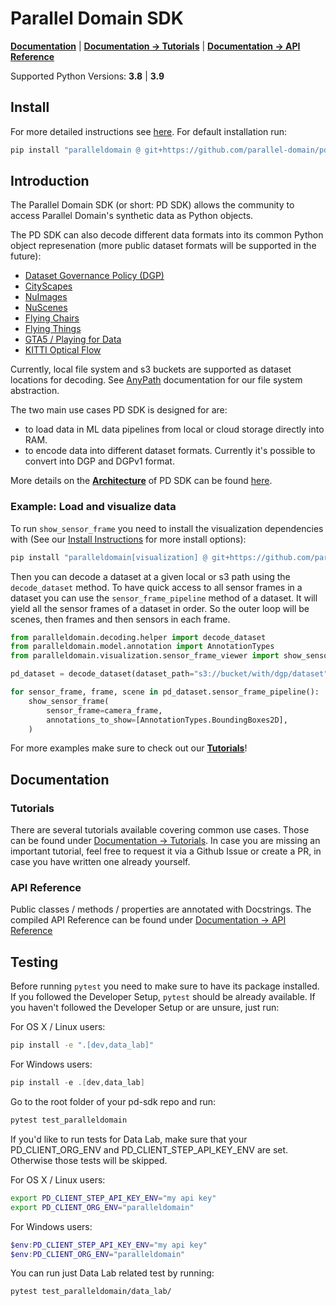 # Parallel Domain SDK
 [**Documentation**](https://parallel-domain.github.io/pd-sdk/index.html) | [**Documentation -> Tutorials**](https://parallel-domain.github.io/pd-sdk/tutorial/general/index.html) | [**Documentation -> API Reference**](https://parallel-domain.github.io/pd-sdk/api/dataset.html)

Supported Python Versions: **3.8** | **3.9**

## Install
For more detailed instructions see [here](INSTALL.md). For default installation run:

```bash
pip install "paralleldomain @ git+https://github.com/parallel-domain/pd-sdk.git@main#egg=paralleldomain"
```


## Introduction

The Parallel Domain SDK (or short: PD SDK) allows the community to access Parallel Domain's synthetic data as Python objects.

The PD SDK can also decode different data formats into its common Python object represenation (more public dataset formats will be supported in the future):
- [Dataset Governance Policy (DGP)](https://github.com/TRI-ML/dgp/blob/master/dgp/proto/README.md)
- [CityScapes](https://www.cityscapes-dataset.com/dataset-overview/)
- [NuImages](https://www.nuscenes.org/nuimages)
- [NuScenes](https://www.nuscenes.org/nuscenes)
- [Flying Chairs](https://lmb.informatik.uni-freiburg.de/resources/datasets/FlyingChairs.en.html)
- [Flying Things](https://lmb.informatik.uni-freiburg.de/resources/datasets/SceneFlowDatasets.en.html)
- [GTA5 / Playing for Data](https://download.visinf.tu-darmstadt.de/data/from_games/)
- [KITTI Optical Flow](https://www.cvlibs.net/datasets/kitti/eval_stereo_flow.php?benchmark=flow)

Currently, local file system and s3 buckets are supported as dataset locations for decoding. See [AnyPath](https://parallel-domain.github.io/pd-sdk/tutorial/any_path/index.html) documentation for our file system abstraction.

The two main use cases PD SDK is designed for are:

- to load data in ML data pipelines from local or cloud storage directly into RAM.
- to encode data into different dataset formats. Currently it's possible to convert into DGP and DGPv1 format.

More details on the [**Architecture**](paralleldomain/ARCHITECTURE.md) of PD SDK can be found [here](paralleldomain/ARCHITECTURE.md).

### Example: Load and visualize data
To run ``show_sensor_frame`` you need to install the visualization dependencies with (See our [Install Instructions](INSTALL.md) for more install options):

```bash
pip install "paralleldomain[visualization] @ git+https://github.com/parallel-domain/pd-sdk.git@main#egg=paralleldomain"
```
Then you can decode a dataset at a given local or s3 path using the ``decode_dataset`` method.
To have quick access to all sensor frames in a dataset you can use the ``sensor_frame_pipeline`` method of a dataset.
It will yield all the sensor frames of a dataset in order. So the outer loop will be scenes, then frames and then
sensors in each frame.

``` python
from paralleldomain.decoding.helper import decode_dataset
from paralleldomain.model.annotation import AnnotationTypes
from paralleldomain.visualization.sensor_frame_viewer import show_sensor_frame

pd_dataset = decode_dataset(dataset_path="s3://bucket/with/dgp/dataset", dataset_format="dgp")

for sensor_frame, frame, scene in pd_dataset.sensor_frame_pipeline():
    show_sensor_frame(
        sensor_frame=camera_frame,
        annotations_to_show=[AnnotationTypes.BoundingBoxes2D],
    )
```

For more examples make sure to check out our [**Tutorials**](https://parallel-domain.github.io/pd-sdk/tutorial/general/index.html)!

## Documentation

### Tutorials

There are several tutorials available covering common use cases. Those can be found under [Documentation -> Tutorials](https://parallel-domain.github.io/pd-sdk/).
In case you are missing an important tutorial, feel free to request it via a Github Issue or create a PR, in case you have written one already yourself.

### API Reference

Public classes / methods / properties are annotated with Docstrings. The compiled API Reference can be found under [Documentation -> API Reference](https://parallel-domain.github.io/pd-sdk/)


## Testing
Before running `pytest` you need to make sure to have its package installed. If you followed the Developer Setup, `pytest` should be already available.
If you haven't followed the Developer Setup or are unsure, just run:

For OS X / Linux users:
```bash
pip install -e ".[dev,data_lab]"
```

For Windows users:
```powershell
pip install -e .[dev,data_lab]
```

Go to the root folder of your pd-sdk repo and run:
```bash
pytest test_paralleldomain
```

If you'd like to run tests for Data Lab, make sure that your PD_CLIENT_ORG_ENV and PD_CLIENT_STEP_API_KEY_ENV are set.
Otherwise those tests will be skipped.

For OS X / Linux users:
```bash
export PD_CLIENT_STEP_API_KEY_ENV="my api key"
export PD_CLIENT_ORG_ENV="paralleldomain"
```

For Windows users:
```powershell
$env:PD_CLIENT_STEP_API_KEY_ENV="my api key"
$env:PD_CLIENT_ORG_ENV="paralleldomain"
```

You can run just Data Lab related test by running:
```bash
pytest test_paralleldomain/data_lab/
```
